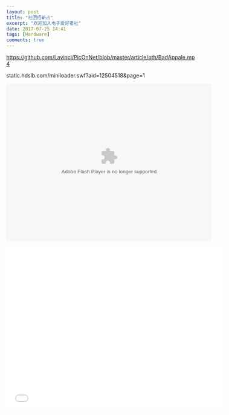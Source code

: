 ```yaml
---
layout: post
title: "社团招新占"
excerpt: "欢迎加入电子爱好者社"
date: 2017-07-25 14:41
tags: [Hardware]
comments: true
---
```


https://github.com/Lavinci/PicOnNet/blob/master/article/oth/BadAppale.mp4

static.hdslb.com/miniloader.swf?aid=12504518&page=1

<embed height="415" width="544" quality="high" allowfullscreen="true" type="application/x-shockwave-flash" src="//static.hdslb.com/miniloader.swf" flashvars="aid=12504518&page=1" pluginspage="//www.adobe.com/shockwave/download/download.cgi?P1_Prod_Version=ShockwaveFlash"></embed>

<iframe width="576" height="432" src="//static.hdslb.com/miniloader.swf?aid=12504518&page=1" frameborder="0"> </iframe>
